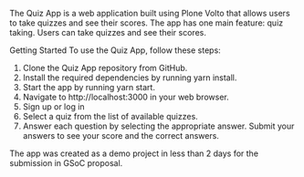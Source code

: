 The Quiz App is a web application built using Plone Volto that allows users to take quizzes and see their scores. The app has one main feature: quiz taking. Users can take quizzes and see their scores.

Getting Started
To use the Quiz App, follow these steps:

1. Clone the Quiz App repository from GitHub.
2. Install the required dependencies by running yarn install.
3. Start the app by running yarn start.
4. Navigate to http://localhost:3000 in your web browser.
5. Sign up or log in
6. Select a quiz from the list of available quizzes.
7. Answer each question by selecting the appropriate answer.
Submit your answers to see your score and the correct answers.

The app was created as a demo project in less than 2 days for the submission in GSoC proposal.
